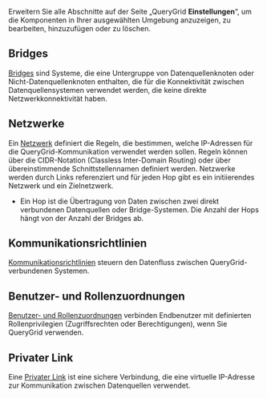 Erweitern Sie alle Abschnitte auf der Seite „QueryGrid **Einstellungen**“, um die Komponenten in Ihrer ausgewählten Umgebung anzuzeigen, zu bearbeiten, hinzuzufügen oder zu löschen.

**Bridges**
-----------

[Bridges](wne1674087932617.md) sind Systeme, die eine Untergruppe von Datenquellenknoten oder Nicht-Datenquellenknoten enthalten, die für die Konnektivität zwischen Datenquellensystemen verwendet werden, die keine direkte Netzwerkkonnektivität haben.

**Netzwerke**
-------------

Ein [Netzwerk](iwx1674087965329.md) definiert die Regeln, die bestimmen, welche IP-Adressen für die QueryGrid-Kommunikation verwendet werden sollen. Regeln können über die CIDR-Notation (Classless Inter-Domain Routing) oder über übereinstimmende Schnittstellennamen definiert werden. Netzwerke werden durch Links referenziert und für jeden Hop gibt es ein initiierendes Netzwerk und ein Zielnetzwerk.

-   Ein Hop ist die Übertragung von Daten zwischen zwei direkt verbundenen Datenquellen oder Bridge-Systemen. Die Anzahl der Hops hängt von der Anzahl der Bridges ab.

**Kommunikationsrichtlinien**
-----------------------------

[Kommunikationsrichtlinien](zap1674087994421.md) steuern den Datenfluss zwischen QueryGrid-verbundenen Systemen.

**Benutzer- und Rollenzuordnungen**
-----------------------------------

[Benutzer- und Rollenzuordnungen](hmn1674088306575.md) verbinden Endbenutzer mit definierten Rollenprivilegien (Zugriffsrechten oder Berechtigungen), wenn Sie QueryGrid verwenden.

**Privater Link**
-----------------

Eine [Privater Link](eyz1674088497701.md) ist eine sichere Verbindung, die eine virtuelle IP-Adresse zur Kommunikation zwischen Datenquellen verwendet.
